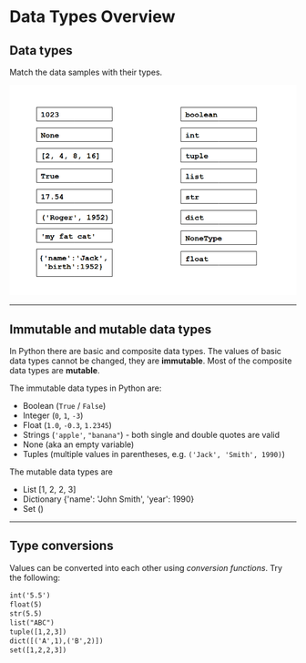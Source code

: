 
# Data Types Overview

## Data types

Match the data samples with their types.

![datatype exercise](datatypes.png)

----

## Immutable and mutable data types

In Python there are basic and composite data types. The values of basic data types cannot be changed, they are **immutable**. Most of the composite data types are **mutable**.

The immutable data types in Python are:

* Boolean (`True` / `False`)
* Integer (`0`, `1`, `-3`)
* Float (`1.0`, `-0.3`, `1.2345`)
* Strings (`'apple'`, `"banana"`) - both single and double quotes are valid
* None (aka an empty variable)
* Tuples (multiple values in parentheses, e.g. `('Jack', 'Smith', 1990)`)

The mutable data types are

* List [1, 2, 2, 3]
* Dictionary {'name': 'John Smith', 'year': 1990}
* Set ()

----

## Type conversions

Values can be converted into each other using *conversion functions*. Try the following:

    int('5.5')
    float(5)
    str(5.5)
    list("ABC")
    tuple([1,2,3])
    dict([('A',1),('B',2)])
    set([1,2,2,3])

